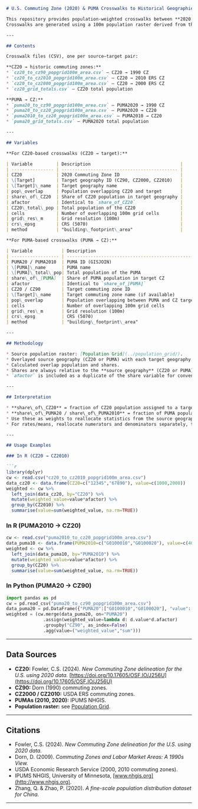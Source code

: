 ````markdown
# U.S. Commuting Zone (2020) & PUMA Crosswalks to Historical Geographies

This repository provides population-weighted crosswalks between **2020 Commuting Zones (CZ20)**, **2010 & 2020 PUMAs**, and historical commuting zones (1990, 2000, 2010 ERS).  
Crosswalks are generated using a 100m population raster derived from the 2020 Census.

---

## Contents

Crosswalk files (CSV), one per source–target pair:

**CZ20 → historic commuting zones:**
* `cz20_to_cz90_popgrid100m_area.csv` – CZ20 → 1990 CZ  
* `cz20_to_cz2010_popgrid100m_area.csv` – CZ20 → 2010 ERS CZ  
* `cz20_to_cz2000_popgrid100m_area.csv` – CZ20 → 2000 ERS CZ  
* `cz20_grid_totals.csv` – CZ20 total population  

**PUMA → CZ:**
* `puma20_to_cz90_popgrid100m_area.csv` – PUMA2020 → 1990 CZ  
* `puma20_to_cz20_popgrid100m_area.csv` – PUMA2020 → CZ20  
* `puma2010_to_cz20_popgrid100m_area.csv` – PUMA2010 → CZ20  
* `puma20_grid_totals.csv` – PUMA2020 total population  

---

## Variables

**For CZ20-based crosswalks (CZ20 → target):**

| Variable         | Description                                  |
| ---------------- | -------------------------------------------- |
| CZ20             | 2020 Commuting Zone ID                       |
| \[Target]        | Target geography ID (CZ90, CZ2000, CZ2010)   |
| \[Target]\_name  | Target geography name                        |
| pop\_overlap     | Population overlapping CZ20 and target       |
| share\_of\_CZ20  | Share of CZ20 population in target geography |
| afactor          | Identical to `share_of_CZ20`                 |
| CZ20\_total\_pop | Total population of the CZ20                 |
| cells            | Number of overlapping 100m grid cells        |
| grid\_res\_m     | Grid resolution (100m)                       |
| crs\_epsg        | CRS (5070)                                   |
| method           | "building\_footprint\_area"                  |

**For PUMA-based crosswalks (PUMA → CZ):**

| Variable           | Description                                        |
| ------------------ | -------------------------------------------------- |
| PUMA20 / PUMA2010  | PUMA ID (GISJOIN)                                  |
| \[PUMA]\_name      | PUMA name                                          |
| \[PUMA]\_total\_pop| Total population of the PUMA                       |
| share\_of\_[PUMA]  | Share of PUMA population in target CZ              |
| afactor            | Identical to `share_of_[PUMA]`                     |
| CZ20 / CZ90        | Target commuting zone ID                           |
| \[Target]\_name    | Target commuting zone name (if available)          |
| pop\_overlap       | Population overlapping between PUMA and CZ target  |
| cells              | Number of overlapping 100m grid cells              |
| grid\_res\_m       | Grid resolution (100m)                             |
| crs\_epsg          | CRS (5070)                                         |
| method             | "building\_footprint\_area"                        |

---

## Methodology

* Source population raster: [Population Grid](../population_grid/).  
* Overlayed source geography (CZ20 or PUMA) with each target geography.  
* Calculated overlap population and shares.  
* Shares are always relative to the **source geography** (CZ20 or PUMA).  
* `afactor` is included as a duplicate of the share variable for convenience.  

---

## Interpretation

* **share\_of\_CZ20** = fraction of CZ20 population assigned to a target geography.  
* **share\_of\_PUMA20 / share\_of\_PUMA2010** = fraction of PUMA population assigned to a CZ.  
* Use these as weights to reallocate statistics from the source geography to the target geography.  
* For rates/means, reallocate numerators and denominators separately, then recompute.  

---

## Usage Examples

### In R (CZ20 → CZ2010)

```r
library(dplyr)
cw <- read.csv("cz20_to_cz2010_popgrid100m_area.csv")
data_cz20 <- data.frame(CZ20=c("12345","67890"), value=c(1000,2000))
weighted <- cw %>% 
  left_join(data_cz20, by="CZ20") %>% 
  mutate(weighted_value=value*afactor) %>% 
  group_by(CZ2010) %>% 
  summarise(value=sum(weighted_value, na.rm=TRUE))
````

### In R (PUMA2010 → CZ20)

```r
cw <- read.csv("puma2010_to_cz20_popgrid100m_area.csv")
data_puma10 <- data.frame(PUMA2010=c("G0100010","G0100020"), value=c(4000,7000))
weighted <- cw %>% 
  left_join(data_puma10, by="PUMA2010") %>% 
  mutate(weighted_value=value*afactor) %>% 
  group_by(CZ20) %>% 
  summarise(value=sum(weighted_value, na.rm=TRUE))
```

### In Python (PUMA20 → CZ90)

```python
import pandas as pd
cw = pd.read_csv("puma20_to_cz90_popgrid100m_area.csv")
data_puma20 = pd.DataFrame({"PUMA20":["G0100010","G0100020"], "value":[5000,8000]})
weighted = (cw.merge(data_puma20, on="PUMA20")
              .assign(weighted_value=lambda d: d.value*d.afactor)
              .groupby("CZ90", as_index=False)
              .agg(value=("weighted_value","sum")))
```

---

## Data Sources

* **CZ20:** Fowler, C.S. (2024). *New Commuting Zone delineation for the U.S. using 2020 data.* [https://doi.org/10.17605/OSF.IO/J256U](https://doi.org/10.17605/OSF.IO/J256U)
* **CZ90:** Dorn (1990) commuting zones.
* **CZ2000 / CZ2010:** USDA ERS commuting zones.
* **PUMAs (2010, 2020):** IPUMS NHGIS.
* **Population raster:** see [Population Grid](../population_grid/).

---

## Citations

* Fowler, C.S. (2024). *New Commuting Zone delineation for the U.S. using 2020 data.*
* Dorn, D. (2009). *Commuting Zones and Labor Market Areas: A 1990s View.*
* USDA Economic Research Service (2000, 2010 commuting zones).
* IPUMS NHGIS, University of Minnesota, [www.nhgis.org](http://www.nhgis.org).
* Zhang, Q. & Zhao, P. (2020). *A fine-scale population distribution dataset for China.*

---

```



